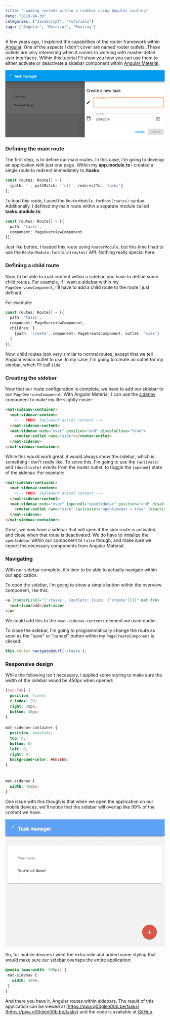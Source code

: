```yaml
---
title: "Loading content within a sidebar using Angular routing"
date: "2019-04-30"
categories: ["JavaScript", "Tutorials"]
tags: ["Angular", "Material", "Routing"]
---
```


A few years ago, I explored the capabilities of the router framework within [Angular](https://angular.io/). One of the aspects I didn't cover are named router outlets. These outlets are very interesting when it comes to working with master-detail user interfaces. Within this tutorial I'll show you how you can use them to either activate or deactivate a sidebar component within [Angular Material](https://material.angular.io/).

![The result of the sidebar using Angular Material.](images/angular-material-sidebar.png)

### Defining the main route

The first step, is to define our main routes. In this case, I'm going to develop an application with just one page. Within my **app.module.ts** I created a single route to redirect immediately to **/tasks**.

```typescript
const routes: Route[] = [
  {path: '', pathMatch: 'full', redirectTo: 'tasks'}
];
```

To load this route, I used the `RouterModule.forRoot(routes)` syntax. Additionally, I defined my main route within a separate module called **tasks.module.ts**:

```typescript
const routes: Route[] = [{
  path: 'tasks',
  component: PageOverviewComponent
}];
```

Just like before, I loaded this route using `RouterModule`, but this time I had to use the `RouterModule.forChild(routes)` API. Nothing really special here.

### Defining a child route

Now, to be able to load content within a sidebar, you have to define some child routes. For example, if I want a sidebar within my `PageOverviewComponent`, I'll have to add a child route to the route I just defined.

For example:

```typescript
const routes: Route[] = [{
  path: 'tasks',
  component: PageOverviewComponent,
  children: [
    {path: 'create', component: PageCreateComponent, outlet: 'side'}
  ]
}];
```

Now, child routes look very similar to normal routes, except that we tell Angular which outlet to use. In my case, I'm going to create an outlet for my sidebar, which I'll call `side`.

### Creating the sidebar

Now that our route configuration is complete, we have to add our sidebar to our `PageOverviewComponent`. With Angular Material, I can use the [sidenav](https://material.angular.io/components/sidenav/overview) component to make my life slightly easier:

```html
<mat-sidenav-container>
  <mat-sidenav-content>
    <!-- TODO: Implement actual content -->
  </mat-sidenav-content>
  <mat-sidenav mode="over" position="end" disableClose="true">
    <router-outlet name="side"></router-outlet>
  </mat-sidenav>
</mat-sidenav-container>
```

While this would work great, it would always show the sidebar, which is something I don't really like. To solve this, I'm going to use the `(activate)` and `(deactivate)` events from the router outlet, to toggle the `[opened]` state of the sidenav. For example:

```html
<mat-sidenav-container>
  <mat-sidenav-content>
    <!-- TODO: Implement actual content -->
  </mat-sidenav-content>
  <mat-sidenav mode="over" [opened]="openSidebar" position="end" disableClose="true">
    <router-outlet name="side" (activate)="openSidebar = true" (deactivate)="openSidebar = false"></router-outlet>
  </mat-sidenav>
</mat-sidenav-container>
```

Great, we now have a sidebar that will open if the side route is activated, and close when that route is deactivated. We do have to initialize the `openSidebar` within our component to `false` though, and make sure we import the necessary components from Angular Material.

### Navigating

With our sidebar complete, it's time to be able to actually navigate within our application.

To open the sidebar, I'm going to show a simple button within the overview component, like this:

```html
<a [routerLink]="['/tasks', {outlets: {side: ['create']}}]" mat-fab>
  <mat-icon>add</mat-icon>
</a>
```

We could add this to the `<mat-sidenav-content>` element we used earlier.

To close the sidebar, I'm going to programmatically change the route as soon as the "save" or "cancel" button within my `PageCreateComponent` is clicked:

```typescript
this.router.navigateByUrl('/tasks');
```

### Responsive design

While the following isn't necessary, I applied some styling to make sure the width of the sidebar would be 450px when opened:

```css
[mat-fab] {
  position: fixed;
  z-index: 20;
  right: 30px;
  bottom: 30px;
}

mat-sidenav-container {
  position: absolute;
  top: 0;
  bottom: 0;
  left: 0;
  right: 0;
  background-color: #EEEEEE;
}


mat-sidenav {
  width: 450px;
}
```

One issue with this though is that when we open the application on our mobile devices, we'll notice that the sidebar will overlap like 99% of the content we have.

![Animation of the sidebar in action](images/sidebar-animation.gif)

So, for mobile devices I went the extra mile and added some styling that would make sure our sidebar overlaps the entire application:

```css
@media (max-width: 599px) {
 mat-sidenav {
   width: 100%;
 }
}
```

And there you have it, Angular routes within sidebars. The result of this application can be viewed at [https://pwa.g00glen00b.be/tasks](https://pwa.g00glen00b.be/tasks) and the code is available at [GitHub](https://github.com/g00glen00b/angular-cli-pwa).
